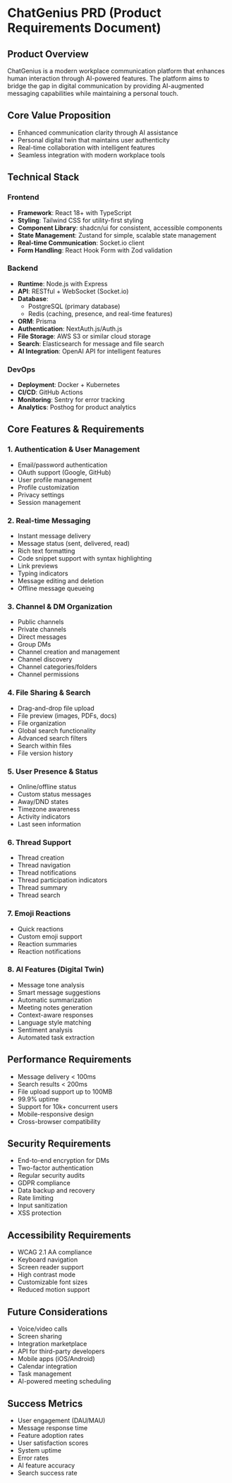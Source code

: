 # ChatGenius PRD (Product Requirements Document)

## Product Overview
ChatGenius is a modern workplace communication platform that enhances human interaction through AI-powered features. The platform aims to bridge the gap in digital communication by providing AI-augmented messaging capabilities while maintaining a personal touch.

## Core Value Proposition
- Enhanced communication clarity through AI assistance
- Personal digital twin that maintains user authenticity
- Real-time collaboration with intelligent features
- Seamless integration with modern workplace tools

## Technical Stack

### Frontend
- **Framework**: React 18+ with TypeScript
- **Styling**: Tailwind CSS for utility-first styling
- **Component Library**: shadcn/ui for consistent, accessible components
- **State Management**: Zustand for simple, scalable state management
- **Real-time Communication**: Socket.io client
- **Form Handling**: React Hook Form with Zod validation

### Backend
- **Runtime**: Node.js with Express
- **API**: RESTful + WebSocket (Socket.io)
- **Database**: 
  - PostgreSQL (primary database)
  - Redis (caching, presence, and real-time features)
- **ORM**: Prisma
- **Authentication**: NextAuth.js/Auth.js
- **File Storage**: AWS S3 or similar cloud storage
- **Search**: Elasticsearch for message and file search
- **AI Integration**: OpenAI API for intelligent features

### DevOps
- **Deployment**: Docker + Kubernetes
- **CI/CD**: GitHub Actions
- **Monitoring**: Sentry for error tracking
- **Analytics**: Posthog for product analytics

## Core Features & Requirements

### 1. Authentication & User Management
- Email/password authentication
- OAuth support (Google, GitHub)
- User profile management
- Profile customization
- Privacy settings
- Session management

### 2. Real-time Messaging
- Instant message delivery
- Message status (sent, delivered, read)
- Rich text formatting
- Code snippet support with syntax highlighting
- Link previews
- Typing indicators
- Message editing and deletion
- Offline message queueing

### 3. Channel & DM Organization
- Public channels
- Private channels
- Direct messages
- Group DMs
- Channel creation and management
- Channel discovery
- Channel categories/folders
- Channel permissions

### 4. File Sharing & Search
- Drag-and-drop file upload
- File preview (images, PDFs, docs)
- File organization
- Global search functionality
- Advanced search filters
- Search within files
- File version history

### 5. User Presence & Status
- Online/offline status
- Custom status messages
- Away/DND states
- Timezone awareness
- Activity indicators
- Last seen information

### 6. Thread Support
- Thread creation
- Thread navigation
- Thread notifications
- Thread participation indicators
- Thread summary
- Thread search

### 7. Emoji Reactions
- Quick reactions
- Custom emoji support
- Reaction summaries
- Reaction notifications

### 8. AI Features (Digital Twin)
- Message tone analysis
- Smart message suggestions
- Automatic summarization
- Meeting notes generation
- Context-aware responses
- Language style matching
- Sentiment analysis
- Automated task extraction

## Performance Requirements
- Message delivery < 100ms
- Search results < 200ms
- File upload support up to 100MB
- 99.9% uptime
- Support for 10k+ concurrent users
- Mobile-responsive design
- Cross-browser compatibility

## Security Requirements
- End-to-end encryption for DMs
- Two-factor authentication
- Regular security audits
- GDPR compliance
- Data backup and recovery
- Rate limiting
- Input sanitization
- XSS protection

## Accessibility Requirements
- WCAG 2.1 AA compliance
- Keyboard navigation
- Screen reader support
- High contrast mode
- Customizable font sizes
- Reduced motion support

## Future Considerations
- Voice/video calls
- Screen sharing
- Integration marketplace
- API for third-party developers
- Mobile apps (iOS/Android)
- Calendar integration
- Task management
- AI-powered meeting scheduling

## Success Metrics
- User engagement (DAU/MAU)
- Message response time
- Feature adoption rates
- User satisfaction scores
- System uptime
- Error rates
- AI feature accuracy
- Search success rate 